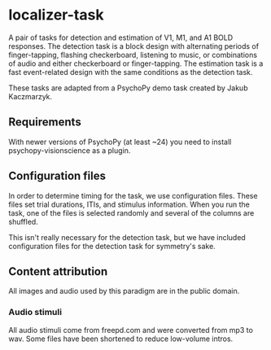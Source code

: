 # localizer-task

A pair of tasks for detection and estimation of V1, M1, and A1 BOLD responses.
The detection task is a block design with alternating periods of finger-tapping, flashing checkerboard, listening to music, or combinations of audio and either checkerboard or finger-tapping.
The estimation task is a fast event-related design with the same conditions as the detection task.

These tasks are adapted from a PsychoPy demo task created by Jakub Kaczmarzyk.

## Requirements

With newer versions of PsychoPy (at least ~24) you need to install psychopy-visionscience as a plugin.

## Configuration files

In order to determine timing for the task, we use configuration files.
These files set trial durations, ITIs, and stimulus information.
When you run the task, one of the files is selected randomly and several of the columns are shuffled.

This isn't really necessary for the detection task, but we have included configuration files for the detection task for symmetry's sake.

## Content attribution

All images and audio used by this paradigm are in the public domain.

### Audio stimuli

All audio stimuli come from freepd.com and were converted from mp3 to wav.
Some files have been shortened to reduce low-volume intros.
